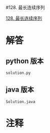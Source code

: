 #128. 最长连续序列

[128. 最长连续序列](https://leetcode.cn/problems/longest-consecutive-sequence?envType=featured-list&envId=2cktkvj?envType=featured-list&envId=2cktkvj)
                 
# 解答
                 
## python 版本

````include python
solution.py
````


## java 版本



````include java
Solution.java
````
                 

# 注释